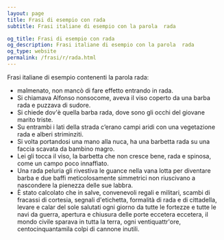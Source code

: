 ```yaml
---
layout: page
title: Frasi di esempio con rada 
subtitle: Frasi italiane di esempio con la parola  rada

og_title: Frasi di esempio con rada 
og_description: Frasi italiane di esempio con la parola  rada
og_type: website
permalink: /frasi/r/rada.html
---
```


Frasi italiane di esempio contenenti la parola rada:


- malmenato, non mancò di fare effetto entrando in rada.
- Si chiamava Alfonso nonsocome, aveva il viso coperto da una barba rada e puzzava di sudore.
- Si chiede dov'è quella barba rada, dove sono gli occhi del giovane marito triste.
- Su entrambi i lati della strada c’erano campi aridi con una vegetazione rada e alberi striminziti.
- Si volta portandosi una mano alla nuca, ha una barbetta rada su una faccia scavata da bambino magro.
- Lei gli tocca il viso, la barbetta che non cresce bene, rada e spinosa, come un campo poco innaffiato.
- Una rada peluria gli rivestiva le guance nella vana lotta per diventare barba e due baffi meticolosamente simmetrici non riuscivano a nascondere la pienezza delle sue labbra.
- È stato calcolato che in salve, convenevoli regali e militari, scambi di fracassi di cortesia, segnali d'etichetta, formalità di rada e di cittadella, levare e calar del sole salutati ogni giorno da tutte le fortezze e tutte le navi da guerra, apertura e chiusura delle porte eccetera eccetera, il mondo civile sparava in tutta la terra, ogni ventiquattr'ore, centocinquantamila colpi di cannone inutili.
